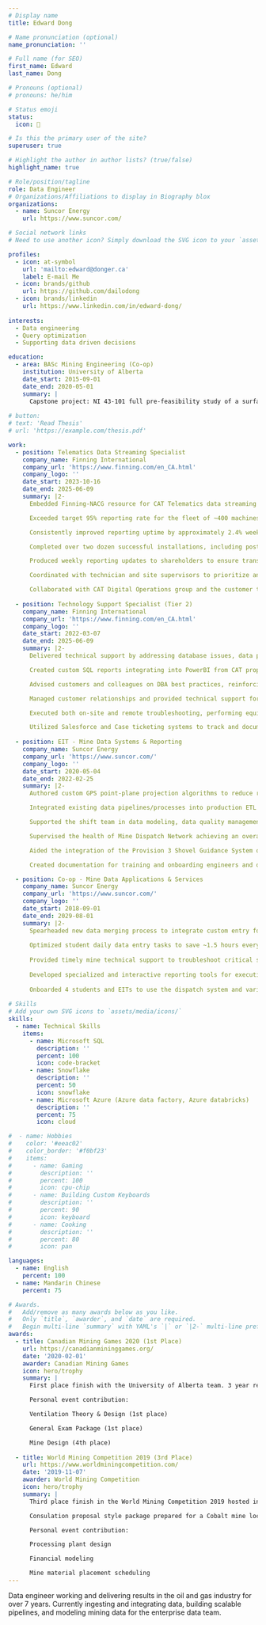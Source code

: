 ```yaml
---
# Display name
title: Edward Dong

# Name pronunciation (optional)
name_pronunciation: ''

# Full name (for SEO)
first_name: Edward
last_name: Dong

# Pronouns (optional)
# pronouns: he/him

# Status emoji
status:
  icon: 🚀

# Is this the primary user of the site?
superuser: true

# Highlight the author in author lists? (true/false)
highlight_name: true

# Role/position/tagline
role: Data Engineer
# Organizations/Affiliations to display in Biography blox
organizations:
  - name: Suncor Energy
    url: https://www.suncor.com/

# Social network links
# Need to use another icon? Simply download the SVG icon to your `assets/media/icons/` folder.

profiles:
  - icon: at-symbol
    url: 'mailto:edward@donger.ca'
    label: E-mail Me
  - icon: brands/github
    url: https://github.com/dailodong
  - icon: brands/linkedin
    url: https://www.linkedin.com/in/edward-dong/
    
interests:
  - Data engineering
  - Query optimization
  - Supporting data driven decisions

education:
  - area: BASc Mining Engineering (Co-op)
    institution: University of Alberta
    date_start: 2015-09-01
    date_end: 2020-05-01
    summary: |
      Capstone project: NI 43-101 full pre-feasibility study of a surface iron mine in Western Australia with complex zoning and enviromental regulatory concerns.
    
# button:
# text: 'Read Thesis'
# url: 'https://example.com/thesis.pdf'

work:
  - position: Telematics Data Streaming Specialist
    company_name: Finning International
    company_url: 'https://www.finning.com/en_CA.html'
    company_logo: ''
    date_start: 2023-10-16
    date_end: 2025-06-09
    summary: |2-
      Embedded Finning-NACG resource for CAT Telematics data streaming uptime, analytics, troubleshooting.

      Exceeded target 95% reporting rate for the fleet of ~400 machines (increase of several percentage points over duration of contract).

      Consistently improved reporting uptime by approximately 2.4% week on week through proactive monitoring and maintenance.

      Completed over two dozen successful installations, including post-commissioning software verification to ensure operational readiness.

      Produced weekly reporting updates to shareholders to ensure transparency and commitment on high priority items.

      Coordinated with technician and site supervisors to prioritize and complete troubleshooting for non-reporting machines.

      Collaborated with CAT Digital Operations group and the customer to navigate software development timelines.
    
  - position: Technology Support Specialist (Tier 2)
    company_name: Finning International
    company_url: 'https://www.finning.com/en_CA.html'
    company_logo: ''
    date_start: 2022-03-07
    date_end: 2025-06-09
    summary: |2-
      Delivered technical support by addressing database issues, data processing requests, and network troubleshooting, leveraging IT support experience.

      Created custom SQL reports integrating into PowerBI from CAT proprietary format (MS SQL, XML).

      Advised customers and colleagues on DBA best practices, reinforcing effective hardware and software troubleshooting.

      Managed customer relationships and provided technical support for CAT MineStar suite, ensuring consistent performance of end-user devices.

      Executed both on-site and remote troubleshooting, performing equipment upgrades, repairs, and servicing to support timely resolution. 

      Utilized Salesforce and Case ticketing systems to track and document IT issues, ensuring clear communication and efficient resolution.
    
  - position: EIT - Mine Data Systems & Reporting
    company_name: Suncor Energy
    company_url: 'https://www.suncor.com/'
    company_logo: ''
    date_start: 2020-05-04
    date_end: 2022-02-25
    summary: |2-
      Authored custom GPS point-plane projection algorithms to reduce runtime of ETL processes by ~90% and merged with short range plan to provide accurate data driven business value (MS SQL and SSIS).

      Integrated existing data pipelines/processes into production ETL (MS SQL and SSIS).

      Supported the shift team in data modeling, data quality management, and business logic translation to identify poor operations performers resulting in a 2 year highest achieving shift.

      Supervised the health of Mine Dispatch Network achieving an overall system availability > 99.8% in 2020.

      Aided the integration of the Provision 3 Shovel Guidance System onto mine operations equipment and continue to provide ongoing real-time technical support.

      Created documentation for training and onboarding engineers and dispatchers for MMS Dispatch 6 and Provision 3.

  - position: Co-op - Mine Data Applications & Services
    company_name: Suncor Energy
    company_url: 'https://www.suncor.com/'
    company_logo: ''
    date_start: 2018-09-01
    date_end: 2029-08-01
    summary: |2-
      Spearheaded new data merging process to integrate custom entry foreign data with dispatch SQL database.
      
      Optimized student daily data entry tasks to save ~1.5 hours every day.
      
      Provided timely mine technical support to troubleshoot critical systems and maintain >99.0% up-time.
      
      Developed specialized and interactive reporting tools for executives using SQL, PowerBI, Visual Studio, and VBA.
      
      Onboarded 4 students and EITs to use the dispatch system and various business critical software (MMS D5, MS SQL DB, MS Visual Studio).
      
# Skills
# Add your own SVG icons to `assets/media/icons/`
skills:
  - name: Technical Skills
    items:
      - name: Microsoft SQL
        description: ''
        percent: 100
        icon: code-bracket
      - name: Snowflake
        description: ''
        percent: 50
        icon: snowflake
      - name: Microsoft Azure (Azure data factory, Azure databricks)
        description: ''
        percent: 75
        icon: cloud

#  - name: Hobbies
#    color: '#eeac02'
#    color_border: '#f0bf23'
#    items:
#      - name: Gaming
#        description: ''
#        percent: 100
#        icon: cpu-chip
#      - name: Building Custom Keyboards
#        description: ''
#        percent: 90
#        icon: keyboard
#      - name: Cooking
#        description: ''
#        percent: 80
#        icon: pan

languages:
  - name: English
    percent: 100
  - name: Mandarin Chinese
    percent: 75

# Awards.
#   Add/remove as many awards below as you like.
#   Only `title`, `awarder`, and `date` are required.
#   Begin multi-line `summary` with YAML's `|` or `|2-` multi-line prefix and indent 2 spaces below.
awards:
  - title: Canadian Mining Games 2020 (1st Place)
    url: https://canadianmininggames.org/
    date: '2020-02-01'
    awarder: Canadian Mining Games
    icon: hero/trophy
    summary: |
      First place finish with the University of Alberta team. 3 year reigning champions. Hosted in Halifax, Nova Scotia.

      Personal event contribution:

      Ventilation Theory & Design (1st place)

      General Exam Package (1st place)

      Mine Design (4th place)
  
  - title: World Mining Competition 2019 (3rd Place)
    url: https://www.worldminingcompetition.com/
    date: '2019-11-07'
    awarder: World Mining Competition
    icon: hero/trophy
    summary: |
      Third place finish in the World Mining Competition 2019 hosted in Saskatoon, SK.

      Consulation proposal style package prepared for a Cobalt mine located in the DRC.

      Personal event contribution:

      Processing plant design

      Financial modeling

      Mine material placement scheduling
---
```


Data engineer working and delivering results in the oil and gas industry for over 7 years.
Currently ingesting and integrating data, building scalable pipelines, and modeling mining data for the enterprise data team.